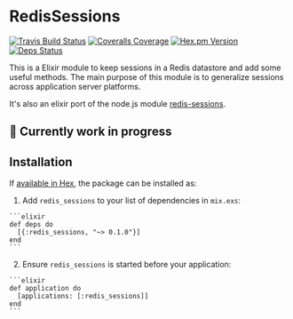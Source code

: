 # RedisSessions

[![Travis Build Status](https://img.shields.io/travis/mpneuried/ex-redis-sessions.svg)](https://travis-ci.org/mpneuried/ex-redis-sessions)
[![Coveralls Coverage](https://img.shields.io/coveralls/mpneuried/ex-redis-sessions.svg)](https://coveralls.io/github/mpneuried/ex-redis-sessions)
[![Hex.pm Version](https://img.shields.io/hexpm/v/exq.svg)](https://hex.pm/packages/redis_sessions)
[![Deps Status](https://beta.hexfaktor.org/badge/all/github/mpneuried/ex-redis-sessions.svg?branch=master)](https://beta.hexfaktor.org/github/mpneuried/ex-redis-sessions)


This is a Elixir module to keep sessions in a Redis datastore and add some useful methods.
The main purpose of this module is to generalize sessions across application server platforms.

It's also an elixir port of the node.js module [redis-sessions](https://github.com/smrchy/redis-sessions).


## 🚧 Currently work in progress

## Installation

If [available in Hex](https://hex.pm/docs/publish), the package can be installed as:

  1. Add `redis_sessions` to your list of dependencies in `mix.exs`:

    ```elixir
    def deps do
      [{:redis_sessions, "~> 0.1.0"}]
    end
    ```

  2. Ensure `redis_sessions` is started before your application:

    ```elixir
    def application do
      [applications: [:redis_sessions]]
    end
    ```

